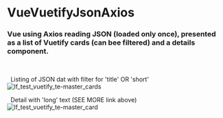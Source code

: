 # VueVuetifyJsonAxios
### Vue using Axios reading JSON (loaded only once), presented as a list of Vuetify cards (can bee filtered) and a details component.

<br />

&nbsp;&nbsp;Listing of JSON dat with filter for 'title' OR 'short'   
![lf_test_vuetify_te-master_cards](https://user-images.githubusercontent.com/18284412/197187179-c3f02e98-331f-4c09-baa3-e950c0194711.jpg)  


&nbsp;&nbsp;Detail with 'long' text (SEE MORE link above)  
![lf_test_vuetify_te-master_card](https://user-images.githubusercontent.com/18284412/197187359-61aa9163-92a1-4804-8954-4def78781d9b.jpg)
